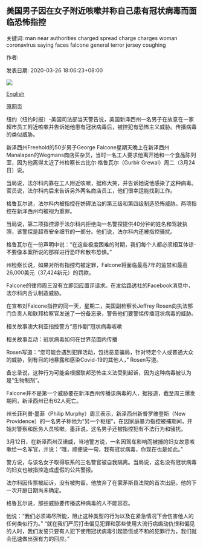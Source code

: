 ## 美国男子因在女子附近咳嗽并称自己患有冠状病毒而面临恐怖指控

关键词: man near authorities charged spread charge charges woman coronavirus saying faces falcone general terror jersey coughing

作者: 

发表日期: 2020-03-26 18:06:23+08:00

![](https://www.straitstimes.com/sites/default/files/styles/x_large/public/articles/2020/03/26/yq-uscog-26032020.jpg?itok=pksxDliS)

[English](US%20man%20faces%20terror%20charge%20for%20coughing%20near%20woman%20and%20saying%20he%20had%20coronavirus.md)

[原网页](https://www.straitstimes.com/world/united-states/us-man-faces-terror-charge-for-coughing-near-woman-and-saying-he-had-coronavirus)

纽约（纽约时报）-美国司法部当天警告说，美国新泽西州一名男子在故意在一家超市员工附近咳嗽并告诉她他患有冠状病毒后，被控犯有恐怖主义威胁。传播病毒的类似威胁。

新泽西州Freehold的50岁男子George Falcone星期天晚上在新泽西州Manalapan的Wegmans商店买杂货，当时一名工人要求他离开她和一个食品陈列室，因为他离得太近了州检察长古比尔·格鲁瓦尔（Gurbir Grewal）周二（3月24日）说。

当局说，法尔科内靠在工人附近咳嗽，据称大笑，并告诉她说他感染了这种病毒。官员说，法尔科内后来告诉另外两名商店员工，他们很幸运能找到工作。

格鲁瓦尔说，法尔科内被指控在妨碍法治的第三级和第四级制造恐怖威胁。两项指控在新泽西州均被视为重罪。

当局说，第二项指控源于法尔科内拒绝向一名警探提供40分钟的姓名和驾驶执照，该警探是超市安全细节的一部分。他们说，法尔科内还被指控骚扰。

格鲁瓦尔在一份声明中说：“在这些极度困难的时期，我们每个人都必须相互体谅-不要像本案所说的那样进行恐吓和散布恐惧。”

州检察长说，如果对所有指控均被定罪，Falcone将面临最高7年的监禁和最高26,000美元（37,424新元）的罚款。

Falcone的律师周三没有立即回应置评请求。在发给路透社的Facebook消息中，法尔科内否认制造威胁。

在宣布对Falcone指控的同一天，星期二，美国副检察长Jeffrey Rosen向执法部门负责人和联邦检察官发送了一份备忘录，警告他们要警惕传播冠状病毒的威胁。

相关故事澳大利亚指控警方“恶作剧”冠状病毒咳嗽

相关故事互动：冠状病毒如何在世界范围内传播

Rosen写道：“您可能会遇到犯罪活动，包括恶意骗局，针对特定个人或普通大众的威胁，到有目的地暴露和感染Covid-19的其他人，” Rosen写道。

备忘录说，这种行为可能会根据联邦恐怖主义法受到起诉，因为这种病毒被认为是“生物制剂”。

Falcone并不是第一个威胁要在新泽西州传播该病毒的人，据报道，截至周三爆发期间，新泽西州已有62人死亡。

州长菲利普·墨菲（Philip Murphy）周三表示，新泽西州新普罗维登斯（New Providence）的一名男子称他为“另一个枢纽”，在因家庭暴力指控被捕期间，开始对警察和医务人员咳嗽。墨菲说，这名男子还被指控犯有不法行为和骚扰。

3月12日，在新泽西州汉诺威，当地警方说，一名因驾车影响而被捕的妇女故意咳嗽给一名军官，并说：“哦，顺便说一句，我有冠状病毒，你现在也是如此。”

警方说，与该名女子取得联系的三名警官被自我隔离。当局说，这名没有冠状病毒的妇女也被指控造成虚假的公共警报。

法尔科因传票被起诉，没有被拘留。他放弃了在蒙茅斯县法院的首次出庭。他的下一次开庭日期尚未确定。

格鲁瓦尔说，那些威胁要传播这种病毒的人不能容忍。

他说：“我们必须竭尽所能，阻止这种类型的行为以及在紧急情况下会伤害他人的任何类似行为。” “就在我们严厉打击偏见犯罪和那些使用大流行病煽动仇恨和偏见的人时，我们发誓只要有人犯下使用冠状病毒引起恐慌或不和的犯罪行为，我们就会迅速做出强有力的回应。”